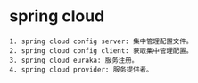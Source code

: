# spring cloud
    1. spring cloud config server: 集中管理配置文件。
    2. spring cloud config client: 获取集中管理配置。
    3. spring cloud euraka: 服务注册。
    4. spring cloud provider: 服务提供者。
